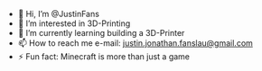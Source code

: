 - 👋 Hi, I’m @JustinFans
- 👀 I’m interested in 3D-Printing
- 🌱 I’m currently learning building a 3D-Printer
- 📫 How to reach me e-mail: justin.jonathan.fanslau@gmail.com
- ⚡ Fun fact: Minecraft is more than just a game

<!---
JustinFans/JustinFans is a ✨ special ✨ repository because its `README.md` (this file) appears on your GitHub profile.
You can click the Preview link to take a look at your changes.
--->
